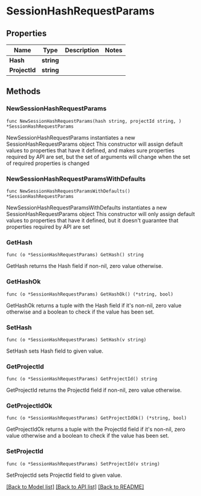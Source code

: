 # SessionHashRequestParams

## Properties

Name | Type | Description | Notes
------------ | ------------- | ------------- | -------------
**Hash** | **string** |  | 
**ProjectId** | **string** |  | 

## Methods

### NewSessionHashRequestParams

`func NewSessionHashRequestParams(hash string, projectId string, ) *SessionHashRequestParams`

NewSessionHashRequestParams instantiates a new SessionHashRequestParams object
This constructor will assign default values to properties that have it defined,
and makes sure properties required by API are set, but the set of arguments
will change when the set of required properties is changed

### NewSessionHashRequestParamsWithDefaults

`func NewSessionHashRequestParamsWithDefaults() *SessionHashRequestParams`

NewSessionHashRequestParamsWithDefaults instantiates a new SessionHashRequestParams object
This constructor will only assign default values to properties that have it defined,
but it doesn't guarantee that properties required by API are set

### GetHash

`func (o *SessionHashRequestParams) GetHash() string`

GetHash returns the Hash field if non-nil, zero value otherwise.

### GetHashOk

`func (o *SessionHashRequestParams) GetHashOk() (*string, bool)`

GetHashOk returns a tuple with the Hash field if it's non-nil, zero value otherwise
and a boolean to check if the value has been set.

### SetHash

`func (o *SessionHashRequestParams) SetHash(v string)`

SetHash sets Hash field to given value.


### GetProjectId

`func (o *SessionHashRequestParams) GetProjectId() string`

GetProjectId returns the ProjectId field if non-nil, zero value otherwise.

### GetProjectIdOk

`func (o *SessionHashRequestParams) GetProjectIdOk() (*string, bool)`

GetProjectIdOk returns a tuple with the ProjectId field if it's non-nil, zero value otherwise
and a boolean to check if the value has been set.

### SetProjectId

`func (o *SessionHashRequestParams) SetProjectId(v string)`

SetProjectId sets ProjectId field to given value.



[[Back to Model list]](../README.md#documentation-for-models) [[Back to API list]](../README.md#documentation-for-api-endpoints) [[Back to README]](../README.md)


